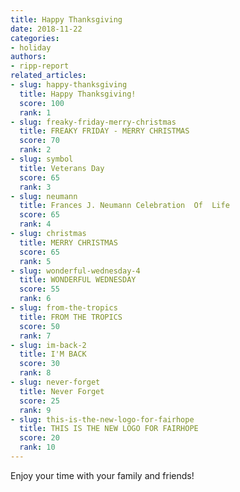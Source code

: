 ```yaml
---
title: Happy Thanksgiving
date: 2018-11-22
categories:
- holiday
authors:
- ripp-report
related_articles:
- slug: happy-thanksgiving
  title: Happy Thanksgiving!
  score: 100
  rank: 1
- slug: freaky-friday-merry-christmas
  title: FREAKY FRIDAY - MERRY CHRISTMAS
  score: 70
  rank: 2
- slug: symbol
  title: Veterans Day
  score: 65
  rank: 3
- slug: neumann
  title: Frances J. Neumann Celebration  Of  Life
  score: 65
  rank: 4
- slug: christmas
  title: MERRY CHRISTMAS
  score: 65
  rank: 5
- slug: wonderful-wednesday-4
  title: WONDERFUL WEDNESDAY
  score: 55
  rank: 6
- slug: from-the-tropics
  title: FROM THE TROPICS
  score: 50
  rank: 7
- slug: im-back-2
  title: I'M BACK
  score: 30
  rank: 8
- slug: never-forget
  title: Never Forget
  score: 25
  rank: 9
- slug: this-is-the-new-logo-for-fairhope
  title: THIS IS THE NEW LOGO FOR FAIRHOPE
  score: 20
  rank: 10
---
```

Enjoy your time with your family and friends!
